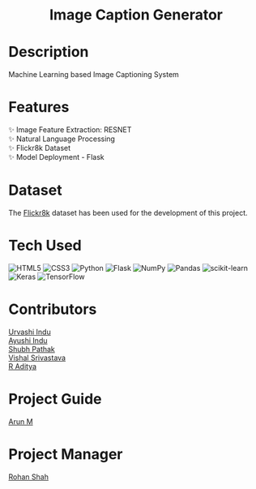 <div align="center">
      <h1> Image Caption Generator </h1>
     </div>


# Description
Machine Learning based Image Captioning System 

# Features
✨ Image Feature Extraction: RESNET  
✨ Natural Language Processing  
✨ Flickr8k Dataset  
✨ Model Deployment - Flask  

# Dataset
The [Flickr8k]() dataset has been used for the development of this project.

# Tech Used
 ![HTML5](https://img.shields.io/badge/html5-%23E34F26.svg?style=for-the-badge&logo=html5&logoColor=white) ![CSS3](https://img.shields.io/badge/css3-%231572B6.svg?style=for-the-badge&logo=css3&logoColor=white) ![Python](https://img.shields.io/badge/python-3670A0?style=for-the-badge&logo=python&logoColor=ffdd54) ![Flask](https://img.shields.io/badge/flask-%23000.svg?style=for-the-badge&logo=flask&logoColor=white) ![NumPy](https://img.shields.io/badge/numpy-%23013243.svg?style=for-the-badge&logo=numpy&logoColor=white) ![Pandas](https://img.shields.io/badge/pandas-%23150458.svg?style=for-the-badge&logo=pandas&logoColor=white) ![scikit-learn](https://img.shields.io/badge/scikit--learn-%23F7931E.svg?style=for-the-badge&logo=scikit-learn&logoColor=white) ![Keras](https://img.shields.io/badge/Keras-%23D00000.svg?style=for-the-badge&logo=Keras&logoColor=white) ![TensorFlow](https://img.shields.io/badge/TensorFlow-%23FF6F00.svg?style=for-the-badge&logo=TensorFlow&logoColor=white)
      
# Contributors
[Urvashi Indu](https://github.com/urvashi16)  
[Ayushi Indu](https://github.com/ayushi200116)  
[Shubh Pathak](https://github.com/shubh0614)  
[Vishal Srivastava](https://github.com/Dark8203)  
[R Aditya](https://github.com/adityarags)  
 
# Project Guide
[Arun M]()  

# Project Manager
[Rohan Shah]()  
